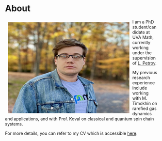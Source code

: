 # About 

<img align="left" width="400" height="300" src="photo2024.png" Hspace="10" Vspace="10">

I am a PhD student/candidate at UVA Math, currently working under the supervision of [L. Petrov](https://lpetrov.cc/). 

My previous research experience include working with M. Timokhin on rarefied gas dynamics and applications, and with Prof. Koval on classical and quantum spin chain systems. 

For more details, you can refer to my CV which is accessible [here](MikhailTikhonovCV.pdf).
